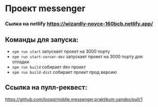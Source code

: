 # Проект messenger
### Сылка на netlify https://wizardly-noyce-160bcb.netlify.app/

## Команды для запуска:
* ```npm run start``` запускает проект на 3000 порту
* ```npm run start-server-dev``` запускает проект на 3000 порту для отладки
* ```npm run build``` собирает dev проект
* ```npm run build-dist``` собирает проект прод версию

## Ссылка на пулл-реквест:
https://github.com/loosq/middle.messenger.praktikum.yandex/pull/1
